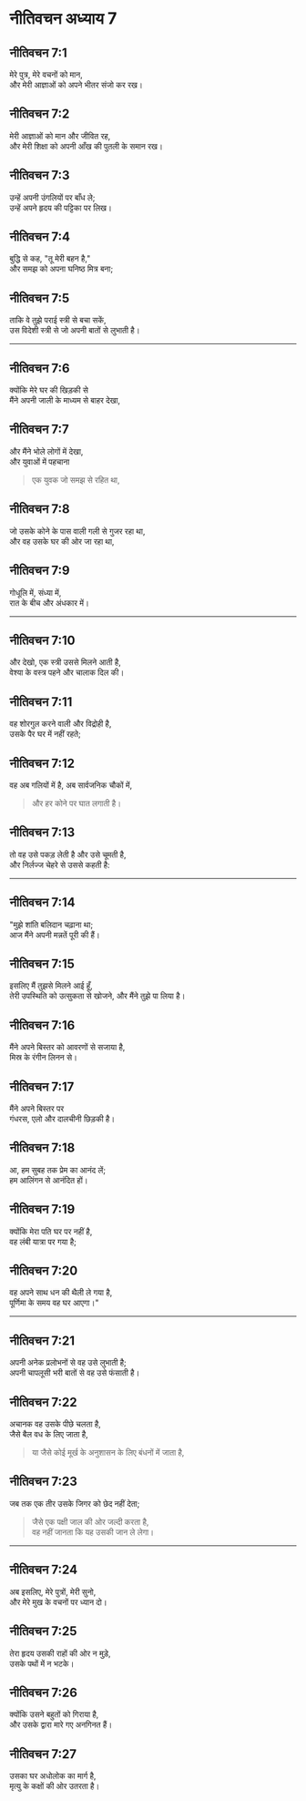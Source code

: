 # नीतिवचन अध्याय 7

## नीतिवचन 7:1

मेरे पुत्र, मेरे वचनों को मान,  
और मेरी आज्ञाओं को अपने भीतर संजो कर रख।

## नीतिवचन 7:2

मेरी आज्ञाओं को मान और जीवित रह,  
और मेरी शिक्षा को अपनी आँख की पुतली के समान रख।

## नीतिवचन 7:3

उन्हें अपनी उंगलियों पर बाँध ले;  
उन्हें अपने हृदय की पट्टिका पर लिख।

## नीतिवचन 7:4

बुद्धि से कह, "तू मेरी बहन है,"  
और समझ को अपना घनिष्ठ मित्र बना;

## नीतिवचन 7:5

ताकि वे तुझे पराई स्त्री से बचा सकें,  
उस विदेशी स्त्री से जो अपनी बातों से लुभाती है।

---

## नीतिवचन 7:6

क्योंकि मेरे घर की खिड़की से  
मैंने अपनी जाली के माध्यम से बाहर देखा,

## नीतिवचन 7:7

और मैंने भोले लोगों में देखा,  
और युवाओं में पहचाना  
> एक युवक जो समझ से रहित था,

## नीतिवचन 7:8

जो उसके कोने के पास वाली गली से गुजर रहा था,  
और वह उसके घर की ओर जा रहा था,

## नीतिवचन 7:9

गोधूलि में, संध्या में,  
रात के बीच और अंधकार में।

---

## नीतिवचन 7:10

और देखो, एक स्त्री उससे मिलने आती है,  
वेश्या के वस्त्र पहने और चालाक दिल की।

## नीतिवचन 7:11

वह शोरगुल करने वाली और विद्रोही है,  
उसके पैर घर में नहीं रहते;

## नीतिवचन 7:12

वह अब गलियों में है, अब सार्वजनिक चौकों में,  
> और हर कोने पर घात लगाती है।

## नीतिवचन 7:13

तो वह उसे पकड़ लेती है और उसे चूमती है,  
और निर्लज्ज चेहरे से उससे कहती है:

---

## नीतिवचन 7:14

"मुझे शांति बलिदान चढ़ाना था;  
आज मैंने अपनी मन्नतें पूरी की हैं।

## नीतिवचन 7:15

इसलिए मैं तुझसे मिलने आई हूँ,  
तेरी उपस्थिति को उत्सुकता से खोजने, और मैंने तुझे पा लिया है।

## नीतिवचन 7:16

मैंने अपने बिस्तर को आवरणों से सजाया है,  
मिस्र के रंगीन लिनन से।

## नीतिवचन 7:17

मैंने अपने बिस्तर पर  
गंधरस, एलो और दालचीनी छिड़की है।

## नीतिवचन 7:18

आ, हम सुबह तक प्रेम का आनंद लें;  
हम आलिंगन से आनंदित हों।

## नीतिवचन 7:19

क्योंकि मेरा पति घर पर नहीं है,  
वह लंबी यात्रा पर गया है;

## नीतिवचन 7:20

वह अपने साथ धन की थैली ले गया है,  
पूर्णिमा के समय वह घर आएगा।"

---

## नीतिवचन 7:21

अपनी अनेक प्रलोभनों से वह उसे लुभाती है;  
अपनी चापलूसी भरी बातों से वह उसे फंसाती है।

## नीतिवचन 7:22

अचानक वह उसके पीछे चलता है,  
जैसे बैल वध के लिए जाता है,  
> या जैसे कोई मूर्ख के अनुशासन के लिए बंधनों में जाता है,

## नीतिवचन 7:23

जब तक एक तीर उसके जिगर को छेद नहीं देता;  
> जैसे एक पक्षी जाल की ओर जल्दी करता है,  
> वह नहीं जानता कि यह उसकी जान ले लेगा।

---

## नीतिवचन 7:24

अब इसलिए, मेरे पुत्रों, मेरी सुनो,  
और मेरे मुख के वचनों पर ध्यान दो।

## नीतिवचन 7:25

तेरा हृदय उसकी राहों की ओर न मुड़े,  
उसके पथों में न भटके।

## नीतिवचन 7:26

क्योंकि उसने बहुतों को गिराया है,  
और उसके द्वारा मारे गए अनगिनत हैं।

## नीतिवचन 7:27

उसका घर अधोलोक का मार्ग है,  
मृत्यु के कक्षों की ओर उतरता है।
